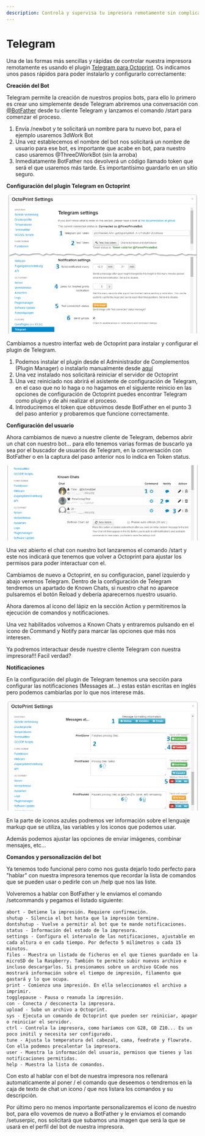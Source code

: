 ```yaml
---
description: Controla y supervisa tu impresora remotamente sin complicaciones
---
```


# Telegram

Una de las formas más sencillas y rápidas de controlar nuestra impresora remotamente es usando el plugin [Telegram para Octoprint](https://github.com/fabianonline/OctoPrint-Telegram). Os indicamos unos pasos rápidos para poder instalarlo y configurarlo correctamente:

**Creación del Bot**

Telegram permite la creación de nuestros propios bots, para ello lo primero es crear uno simplemente desde Telegram abriremos una conversación con [@BotFather](http://telegram.me/botfather) desde tu cliente Telegram y lanzamos el comando /start para comenzar el proceso.

1. Envía /newbot y te solicitará un nombre para tu nuevo bot, para el ejemplo usaremos 3dWork Bot
2. Una vez establecemos el nombre del bot nos solicitará un nombre de usuario para ese bot, es importante que acabe en bot, para nuestro caso usaremos @ThreeDWorkBot \(sin la arroba\)
3. Inmediatamente BotFather nos devolverá un código llamado token que será el que usaremos más tarde. Es importantísimo guardarlo en un sitio seguro.

**Configuración del plugin Telegram en Octoprint**

![](../../.gitbook/assets/image%20%2830%29.png)

Cambiamos a nuestro interfaz web de Octoprint para instalar y configurar el plugin de Telegram.

1. Podemos instalar el plugin desde el Administrador de Complementos \(Plugin Manager\) o instalarlo manualmente desde [aquí](https://github.com/fabianonline/OctoPrint-Telegram/archive/stable.zip)
2. Una vez instalado nos solicitará reiniciar el servidor de Octoprint
3. Una vez reiniciado nos abrirá el asistente de configuración de Telegram, en el caso que no lo haga o no hagamos en el siguiente reinicio en las opciones de configuración de Octoprint puedes encontrar Telegram como plugin y de ahi realizar el proceso.
4. Introduciremos el token que obtuvimos desde BotFather en el punto 3 del paso anterior y probaremos que funcione correctamente.

**Configuración del usuario**

Ahora cambiamos de nuevo a nuestre cliente de Telegram, debemos abrir un chat con nuestro bot... para ello tenemos varias formas de buscarlo ya sea por el buscador de usuarios de Telegram, en la conversación con BotFather o en la captura del paso anterior nos lo indica en Token status.

![](../../.gitbook/assets/image%20%2831%29.png)

Una vez abierto el chat con nuestro bot lanzaremos el comando /start y este nos indicará que tenemos que volver a Octoprint para ajustar los permisos para poder interactuar con el.

Cambiamos de nuevo a Octoprint, en su configuracion, panel izquierdo y abajo veremos Telegram. Dentro de la configuración de Telegram tendremos un apartado de Known Chats, si nuestro chat no aparece pulsaremos el botón Reload y debería aparecernos nuestro usuario.

Ahora daremos al icono del lápiz en la sección Action y permitiremos la ejecución de comandos y notificaciones.

Una vez habilitados volvemos a Known Chats y entraremos pulsando en el icono de Command y Notify para marcar las opciones que más nos interesen.

Ya podremos interactuar desde nuestre cliente Telegram con nuestra impresora!!! Facil verdad?

**Notificaciones**

En la configuración del plugin de Telegram tenemos una sección para configurar las notificaciones \(Messages at...\) estas están escritas en inglés pero podemos cambiarlas por lo que nos interese más.

![](../../.gitbook/assets/image%20%2835%29.png)

En la parte de iconos azules podremos ver información sobre el lenguaje markup que se utiliza, las variables y los iconos que podemos usar.

Además podemos ajustar las opciones de enviar imágenes, combinar mensajes, etc...

**Comandos y personalización del bot**

Ya tenemos todo funcional pero como nos gusta dejarlo todo perfecto para "hablar" con nuestra impresora tenemos que recordar la lista de comandos que se pueden usar o pedirle con un /help que nos las liste.

Volveremos a hablar con BotFather y le enviamos el comando /setcommands y pegamos el listado siguiente:

```text
abort - Detiene la impresión. Requiere confirmación.
shutup - Silencia el bot hasta que la impresión termine.
dontshutup - Vuelve a permitir al bot que te mande notificaciones.
status - Información del estado de la impresora.
settings - Configura el intervalo de las notificaciones, ajustable en cada altura o en cada tiempo. Por defecto 5 milímetros o cada 15 minutos.
files - Muestra un listado de ficheros en el que tienes guardado en la microSD de la Raspberry. También te permite subir nuevos archivo e incluso descargarlos. Si presionamos sobre un archivo GCode nos mostrará información sobre el tiempo de impresión, filamento que gastará y lo que ocupa.
print - Comienza una impresión. En ella seleccionamos el archivo a imprimir.
togglepause - Pausa o reanuda la impresión.
con - Conecta / desconecta la impresora.
upload - Sube un archivo a Octoprint.
sys - Ejecuta un comando de Octoprint que pueden ser reiniciar, apagar o reiniciar el servidor.
ctrl - Controla la impresora, como haríamos con G28, G0 Z10... Es un poco inútil y necesita ser configurado.
tune - Ajusta la temperatura del cabezal, cama, feedrate y flowrate. Con ella podemos precalentar la impresora.
user - Muestra la información del usuario, permisos que tienes y las notificaciones permitidas.
help - Muestra la lista de comandos.
```

Con esto al hablar con el bot de nuestra impresora nos rellenará automaticamente al poner / el comando que deseemos o tendremos en la caja de texto de chat un icono / que nos listara los comandos y su descripción.

Por último pero no menos importante personalizaremos el icono de nuestro bot, para ello vovemos de nuevo a BotFather y le enviamos el comando /setuserpic, nos solicitará que subamos una imagen que será la que se usará en el perfil del bot de nuestra impresora.

